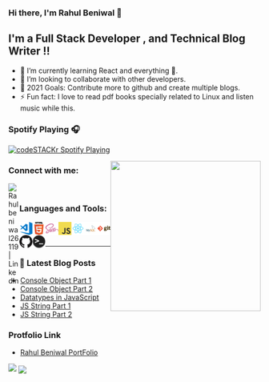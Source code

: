### Hi there, I'm Rahul Beniwal 👋

<!-- [![Website]()
 -->

## I'm a Full Stack Developer  , and Technical Blog Writer !!


- 🌱 I’m currently learning React and everything 🤣.
- 👯 I’m looking to collaborate with other developers.
- 🥅 2021 Goals: Contribute more to github and create multiple blogs.
- ⚡ Fun fact: I love to read pdf books specially related to Linux and listen music while this.

### Spotify Playing 🎧

[<img src="https://now-playing-codestackr.vercel.app/api/spotify-playing" alt="codeSTACKr Spotify Playing" width="350" />](https://open.spotify.com/user/swyqyimdc12jajde4vpwd2x1b)

<img align="right" src="https://i.postimg.cc/d3qQdKhf/robotintro-unscreen.gif" width="300px" height="300px" />

### Connect with me:


[<img align="left" alt="Rahulbeniwal26119 | LinkedIn" width="22px" src="https://cdn.jsdelivr.net/npm/simple-icons@v3/icons/linkedin.svg" />][linkedin]


<br />

### Languages and Tools:

<img align="left" alt="Visual Studio Code" width="26px" src="https://raw.githubusercontent.com/github/explore/80688e429a7d4ef2fca1e82350fe8e3517d3494d/topics/visual-studio-code/visual-studio-code.png" />

<img align="left" alt="HTML5" width="26px" src="https://raw.githubusercontent.com/github/explore/80688e429a7d4ef2fca1e82350fe8e3517d3494d/topics/html/html.png" />

<img align="left" alt="Sass" width="26px" src="https://raw.githubusercontent.com/github/explore/80688e429a7d4ef2fca1e82350fe8e3517d3494d/topics/sass/sass.png" />

<img align="left" alt="JavaScript" width="26px" src="https://raw.githubusercontent.com/github/explore/80688e429a7d4ef2fca1e82350fe8e3517d3494d/topics/javascript/javascript.png" />
<img align="left" alt="React" width="26px" src="https://raw.githubusercontent.com/github/explore/80688e429a7d4ef2fca1e82350fe8e3517d3494d/topics/react/react.png" />

<img align="left" alt="MySQL" width="26px" src="https://raw.githubusercontent.com/github/explore/80688e429a7d4ef2fca1e82350fe8e3517d3494d/topics/mysql/mysql.png" />


<img align="left" alt="Git" width="26px" src="https://raw.githubusercontent.com/github/explore/80688e429a7d4ef2fca1e82350fe8e3517d3494d/topics/git/git.png" />

<img align="left" alt="GitHub" width="26px" src="https://raw.githubusercontent.com/github/explore/78df643247d429f6cc873026c0622819ad797942/topics/github/github.png" />

<img align="left" alt="Terminal" width="26px" src="https://raw.githubusercontent.com/github/explore/80688e429a7d4ef2fca1e82350fe8e3517d3494d/topics/terminal/terminal.png" />

<br />
<br />

---

### 📕 Latest Blog Posts

<!-- BLOG-POST-LIST:START -->
- [Console Object Part 1](https://rahulbeniwal26119.medium.com/javascript-console-object-hacks-part-1-69a5ebb2484a)
- [Console Object Part 2](https://rahulbeniwal26119.medium.com/javascript-console-object-hacks-part-2-d95cff910779)
- [Datatypes in JavaScript](https://rahulbeniwal26119.medium.com/datatypes-in-javascript-538ada968a57)
- [JS String Part 1](https://rahulbeniwal26119.medium.com/js-string-part-1-cb140b12ab56)
- [JS String Part 2](https://rahulbeniwal26119.medium.com/js-string-part-2-7675cb9ce2c4)
<!-- BLOG-POST-LIST:END -->

### Protfolio Link 
<!-- PORTFOLIO: START  -->
- [Rahul Beniwal PortFolio](https://rahulbeniwalportfolio.netlify.app/)
<!-- PORTFOLIO: END-->


[linkedin]: https://www.linkedin.com/in/rahulbeniwal26119/

<img src="https://github-readme-stats.vercel.app/api?username=Rahulbeniwal26119&&show_icons=true&title_color=ffffff&icon_color=bb2acf&text_color=daf7dc&bg_color=151515"/>

<a href="https://github.com/Rahulbeniwal26119">
  <img align="center" src="https://github-readme-stats.vercel.app/api/top-langs/?username=Rahulbeniwal26119&theme=dark&hide_langs_below=1" />
</a>
